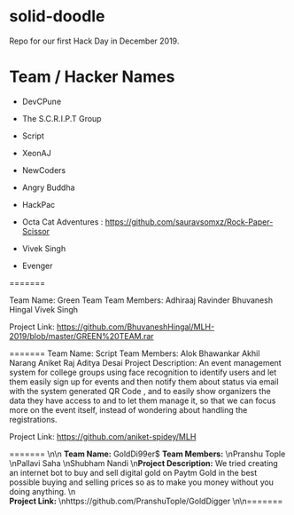# solid-doodle
Repo for our first Hack Day in December 2019.

# Team / Hacker Names

 * DevCPune
 
 
 * The S.C.R.I.P.T Group
 
 
 * Script
 
 
 * XeonAJ
 
 
 * NewCoders
 
 
 * Angry Buddha
 
 
 * HackPac
 
 
 * Octa Cat Adventures : https://github.com/sauravsomxz/Rock-Paper-Scissor
 
 
 * Vivek Singh
 
 
 * Evenger
 
 =======
 
 Team Name: Green Team
  Team Members:
          Adhiraaj Ravinder
          Bhuvanesh Hingal
          Vivek Singh
   
 Project Link: https://github.com/BhuvaneshHingal/MLH-2019/blob/master/GREEN%20TEAM.rar

=======
Team Name: Script
 Team Members: 
            Alok Bhawankar
            Akhil Narang
            Aniket Raj
            Aditya Desai
 Project Description:
             An event management system for college groups using face recognition to identify users and let them easily sign up for events and then notify them about status via email with the system generated QR Code , and to easily show organizers the data they have access to and to let them manage it, so that we can focus more on the event itself, instead of wondering about handling the registrations.
             
Project Link:
		          https://github.com/aniket-spidey/MLH

=======
\n\n
**Team Name:** GoldDi99er$
**Team Members:**
\nPranshu Tople
\nPallavi Saha
\nShubham Nandi
\n**Project Description:**
We tried creating an internet bot to buy and sell digital gold on Paytm Gold in the best possible buying and selling prices so as to make you money without you doing anything. 
\n             
**Project Link:**
\nhttps://github.com/PranshuTople/GoldDigger
\n\n=======